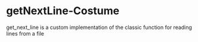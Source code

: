 # getNextLine-Costume
get_next_line is a custom implementation of the classic function for reading lines from a file 
